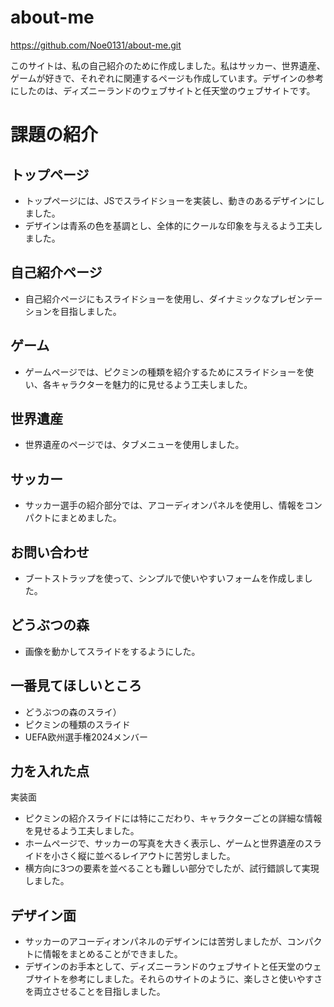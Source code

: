 # about-me
https://github.com/Noe0131/about-me.git

このサイトは、私の自己紹介のために作成しました。私はサッカー、世界遺産、ゲームが好きで、それぞれに関連するページも作成しています。デザインの参考にしたのは、ディズニーランドのウェブサイトと任天堂のウェブサイトです。

# 課題の紹介
## トップページ
- トップページには、JSでスライドショーを実装し、動きのあるデザインにしました。
- デザインは青系の色を基調とし、全体的にクールな印象を与えるよう工夫しました。


## 自己紹介ページ
- 自己紹介ページにもスライドショーを使用し、ダイナミックなプレゼンテーションを目指しました。

## ゲーム
- ゲームページでは、ピクミンの種類を紹介するためにスライドショーを使い、各キャラクターを魅力的に見せるよう工夫しました。

## 世界遺産
- 世界遺産のページでは、タブメニューを使用しました。

## サッカー
- サッカー選手の紹介部分では、アコーディオンパネルを使用し、情報をコンパクトにまとめました。

## お問い合わせ
- ブートストラップを使って、シンプルで使いやすいフォームを作成しました。

## どうぶつの森
- 画像を動かしてスライドをするようにした。

## 一番見てほしいところ
- どうぶつの森のスライ）
- ピクミンの種類のスライド
- UEFA欧州選手権2024メンバー

## 力を入れた点
実装面
- ピクミンの紹介スライドには特にこだわり、キャラクターごとの詳細な情報を見せるよう工夫しました。
- ホームページで、サッカーの写真を大きく表示し、ゲームと世界遺産のスライドを小さく縦に並べるレイアウトに苦労しました。
- 横方向に3つの要素を並べることも難しい部分でしたが、試行錯誤して実現しました。

## デザイン面
- サッカーのアコーディオンパネルのデザインには苦労しましたが、コンパクトに情報をまとめることができました。
- デザインのお手本として、ディズニーランドのウェブサイトと任天堂のウェブサイトを参考にしました。それらのサイトのように、楽しさと使いやすさを両立させることを目指しました。